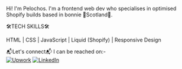 Hi!  I'm Pelochos.  I'm a frontend web dev who specialises in optimised Shopify builds based in bonnie 🏴󠁧󠁢󠁳󠁣󠁴󠁿Scotland🏴󠁧󠁢󠁳󠁣󠁴󠁿.

🛠TECH SKILLS🛠
<p>HTML | CSS | JavaScript | Liquid (Shopify) | Responsive Design</p>

📬Let's connect📬
I can be reached on:-
<br>
[![Upwork](https://img.shields.io/badge/Upwork-link?style=for-the-badge&color=%231e1e1e)](https://www.upwork.com/freelancers/~0148233da128637afc?mp_source=share)
[![LinkedIn](https://img.shields.io/badge/LinkedIn-link?style=for-the-badge&color=%230a66c2)](https://www.linkedin.com/in/david-walker-087401187/)


<!--
**Pelochos/Pelochos** is a ✨ _special_ ✨ repository because its `README.md` (this file) appears on your GitHub profile.

Here are some ideas to get you started:

- 🔭 I’m currently working on ...
- 🌱 I’m currently learning ...
- 👯 I’m looking to collaborate on ...
- 🤔 I’m looking for help with ...
- 💬 Ask me about ...
- 📫 How to reach me: ...
- 😄 Pronouns: ...
- ⚡ Fun fact: ...
-->
